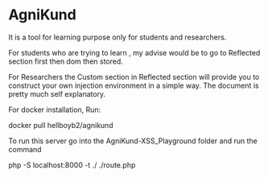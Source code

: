 # AgniKund

It is a tool for learning purpose only for students and researchers. 

For students who are trying to learn , my advise would be to go to Reflected section first then dom then stored.

For Researchers the Custom section in Reflected section will provide you to construct your own injection environment in a simple way. The document is pretty much self explanatory. 

For docker installation, Run:

docker pull hellboyb2/agnikund

To run this server go into the AgniKund-XSS_Playground folder and run the command 

php -S localhost:8000 -t ./ ./route.php
